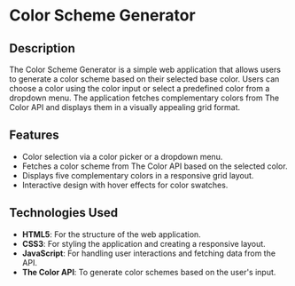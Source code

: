 # Color Scheme Generator

## Description

The Color Scheme Generator is a simple web application that allows users to generate a color scheme based on their selected base color. Users can choose a color using the color input or select a predefined color from a dropdown menu. The application fetches complementary colors from The Color API and displays them in a visually appealing grid format.

## Features

- Color selection via a color picker or a dropdown menu.
- Fetches a color scheme from The Color API based on the selected color.
- Displays five complementary colors in a responsive grid layout.
- Interactive design with hover effects for color swatches.

## Technologies Used

- **HTML5**: For the structure of the web application.
- **CSS3**: For styling the application and creating a responsive layout.
- **JavaScript**: For handling user interactions and fetching data from the API.
- **The Color API**: To generate color schemes based on the user's input.
